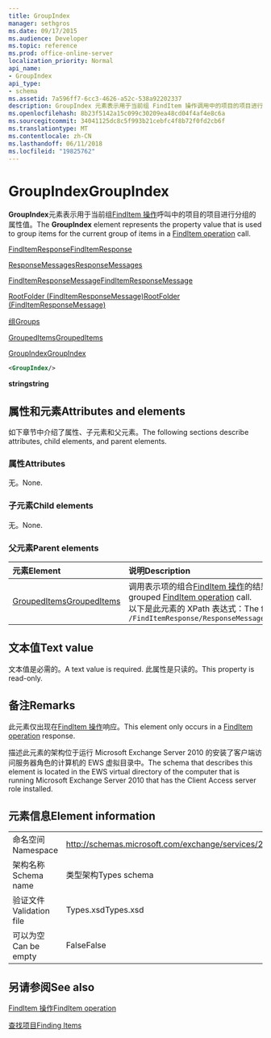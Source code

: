 ```yaml
---
title: GroupIndex
manager: sethgros
ms.date: 09/17/2015
ms.audience: Developer
ms.topic: reference
ms.prod: office-online-server
localization_priority: Normal
api_name:
- GroupIndex
api_type:
- schema
ms.assetid: 7a596ff7-6cc3-4626-a52c-538a92202337
description: GroupIndex 元素表示用于当前组 FindItem 操作调用中的项目的项目进行分组的属性值。
ms.openlocfilehash: 8b23f5142a15c099c30209ea48cd04f4af4e8c6a
ms.sourcegitcommit: 34041125dc8c5f993b21cebfc4f8b72f0fd2cb6f
ms.translationtype: MT
ms.contentlocale: zh-CN
ms.lasthandoff: 06/11/2018
ms.locfileid: "19825762"
---
```

# <a name="groupindex"></a><span data-ttu-id="497c9-103">GroupIndex</span><span class="sxs-lookup"><span data-stu-id="497c9-103">GroupIndex</span></span>

<span data-ttu-id="497c9-104">**GroupIndex**元素表示用于当前组[FindItem 操作](finditem-operation.md)呼叫中的项目的项目进行分组的属性值。</span><span class="sxs-lookup"><span data-stu-id="497c9-104">The **GroupIndex** element represents the property value that is used to group items for the current group of items in a [FindItem operation](finditem-operation.md) call.</span></span> 
  
[<span data-ttu-id="497c9-105">FindItemResponse</span><span class="sxs-lookup"><span data-stu-id="497c9-105">FindItemResponse</span></span>](finditemresponse.md)
  
[<span data-ttu-id="497c9-106">ResponseMessages</span><span class="sxs-lookup"><span data-stu-id="497c9-106">ResponseMessages</span></span>](responsemessages.md)
  
[<span data-ttu-id="497c9-107">FindItemResponseMessage</span><span class="sxs-lookup"><span data-stu-id="497c9-107">FindItemResponseMessage</span></span>](finditemresponsemessage.md)
  
[<span data-ttu-id="497c9-108">RootFolder (FindItemResponseMessage)</span><span class="sxs-lookup"><span data-stu-id="497c9-108">RootFolder (FindItemResponseMessage)</span></span>](rootfolder-finditemresponsemessage.md)
  
[<span data-ttu-id="497c9-109">组</span><span class="sxs-lookup"><span data-stu-id="497c9-109">Groups</span></span>](groups.md)
  
[<span data-ttu-id="497c9-110">GroupedItems</span><span class="sxs-lookup"><span data-stu-id="497c9-110">GroupedItems</span></span>](groupeditems.md)
  
[<span data-ttu-id="497c9-111">GroupIndex</span><span class="sxs-lookup"><span data-stu-id="497c9-111">GroupIndex</span></span>](groupindex.md)
  
```xml
<GroupIndex/>
```

 <span data-ttu-id="497c9-112">**string**</span><span class="sxs-lookup"><span data-stu-id="497c9-112">**string**</span></span>
## <a name="attributes-and-elements"></a><span data-ttu-id="497c9-113">属性和元素</span><span class="sxs-lookup"><span data-stu-id="497c9-113">Attributes and elements</span></span>

<span data-ttu-id="497c9-114">如下章节中介绍了属性、子元素和父元素。</span><span class="sxs-lookup"><span data-stu-id="497c9-114">The following sections describe attributes, child elements, and parent elements.</span></span>
  
### <a name="attributes"></a><span data-ttu-id="497c9-115">属性</span><span class="sxs-lookup"><span data-stu-id="497c9-115">Attributes</span></span>

<span data-ttu-id="497c9-116">无。</span><span class="sxs-lookup"><span data-stu-id="497c9-116">None.</span></span>
  
### <a name="child-elements"></a><span data-ttu-id="497c9-117">子元素</span><span class="sxs-lookup"><span data-stu-id="497c9-117">Child elements</span></span>

<span data-ttu-id="497c9-118">无。</span><span class="sxs-lookup"><span data-stu-id="497c9-118">None.</span></span>
  
### <a name="parent-elements"></a><span data-ttu-id="497c9-119">父元素</span><span class="sxs-lookup"><span data-stu-id="497c9-119">Parent elements</span></span>

|<span data-ttu-id="497c9-120">**元素**</span><span class="sxs-lookup"><span data-stu-id="497c9-120">**Element**</span></span>|<span data-ttu-id="497c9-121">**说明**</span><span class="sxs-lookup"><span data-stu-id="497c9-121">**Description**</span></span>|
|:-----|:-----|
|[<span data-ttu-id="497c9-122">GroupedItems</span><span class="sxs-lookup"><span data-stu-id="497c9-122">GroupedItems</span></span>](groupeditems.md) <br/> |<span data-ttu-id="497c9-123">调用表示项的组合[FindItem 操作](finditem-operation.md)的结果的集合。</span><span class="sxs-lookup"><span data-stu-id="497c9-123">Represents a collection of items that are the result of a grouped [FindItem operation](finditem-operation.md) call.</span></span>  <br/> <span data-ttu-id="497c9-124">以下是此元素的 XPath 表达式：</span><span class="sxs-lookup"><span data-stu-id="497c9-124">The following is the XPath expression to this element:</span></span>  <br/>  `/FindItemResponse/ResponseMessages/FindItemResponseMessage/RootFolder/Groups/GroupedItems[i]` <br/> |
   
## <a name="text-value"></a><span data-ttu-id="497c9-125">文本值</span><span class="sxs-lookup"><span data-stu-id="497c9-125">Text value</span></span>

<span data-ttu-id="497c9-126">文本值是必需的。</span><span class="sxs-lookup"><span data-stu-id="497c9-126">A text value is required.</span></span> <span data-ttu-id="497c9-127">此属性是只读的。</span><span class="sxs-lookup"><span data-stu-id="497c9-127">This property is read-only.</span></span>
  
## <a name="remarks"></a><span data-ttu-id="497c9-128">备注</span><span class="sxs-lookup"><span data-stu-id="497c9-128">Remarks</span></span>

<span data-ttu-id="497c9-129">此元素仅出现在[FindItem 操作](finditem-operation.md)响应。</span><span class="sxs-lookup"><span data-stu-id="497c9-129">This element only occurs in a [FindItem operation](finditem-operation.md) response.</span></span> 
  
<span data-ttu-id="497c9-130">描述此元素的架构位于运行 Microsoft Exchange Server 2010 的安装了客户端访问服务器角色的计算机的 EWS 虚拟目录中。</span><span class="sxs-lookup"><span data-stu-id="497c9-130">The schema that describes this element is located in the EWS virtual directory of the computer that is running Microsoft Exchange Server 2010 that has the Client Access server role installed.</span></span>
  
## <a name="element-information"></a><span data-ttu-id="497c9-131">元素信息</span><span class="sxs-lookup"><span data-stu-id="497c9-131">Element information</span></span>

|||
|:-----|:-----|
|<span data-ttu-id="497c9-132">命名空间</span><span class="sxs-lookup"><span data-stu-id="497c9-132">Namespace</span></span>  <br/> |http://schemas.microsoft.com/exchange/services/2006/types  <br/> |
|<span data-ttu-id="497c9-133">架构名称</span><span class="sxs-lookup"><span data-stu-id="497c9-133">Schema name</span></span>  <br/> |<span data-ttu-id="497c9-134">类型架构</span><span class="sxs-lookup"><span data-stu-id="497c9-134">Types schema</span></span>  <br/> |
|<span data-ttu-id="497c9-135">验证文件</span><span class="sxs-lookup"><span data-stu-id="497c9-135">Validation file</span></span>  <br/> |<span data-ttu-id="497c9-136">Types.xsd</span><span class="sxs-lookup"><span data-stu-id="497c9-136">Types.xsd</span></span>  <br/> |
|<span data-ttu-id="497c9-137">可以为空</span><span class="sxs-lookup"><span data-stu-id="497c9-137">Can be empty</span></span>  <br/> |<span data-ttu-id="497c9-138">False</span><span class="sxs-lookup"><span data-stu-id="497c9-138">False</span></span>  <br/> |
   
## <a name="see-also"></a><span data-ttu-id="497c9-139">另请参阅</span><span class="sxs-lookup"><span data-stu-id="497c9-139">See also</span></span>



[<span data-ttu-id="497c9-140">FindItem 操作</span><span class="sxs-lookup"><span data-stu-id="497c9-140">FindItem operation</span></span>](finditem-operation.md)


[<span data-ttu-id="497c9-141">查找项目</span><span class="sxs-lookup"><span data-stu-id="497c9-141">Finding Items</span></span>](http://msdn.microsoft.com/library/63af1f9c-464b-4fca-9ae3-3d60f24ca93c%28Office.15%29.aspx)

